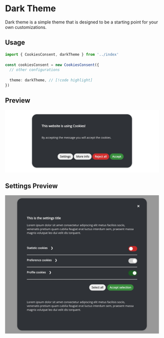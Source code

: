 # Dark Theme

Dark theme is a simple theme that is designed to be a starting point for your own customizations.

## Usage

```typescript
import { CookiesConsent, darkTheme } from '../index'

const cookiesConsent = new CookiesConsent({
  // other configurations

  theme: darkTheme, // [!code highlight]
})
```

## Preview

![Dark Theme](../assets/images/themes/cc-theme-dark.jpeg)

## Settings Preview

![Dark Theme Settings](../assets/images/themes/cc-theme-dark-settings.jpeg)
